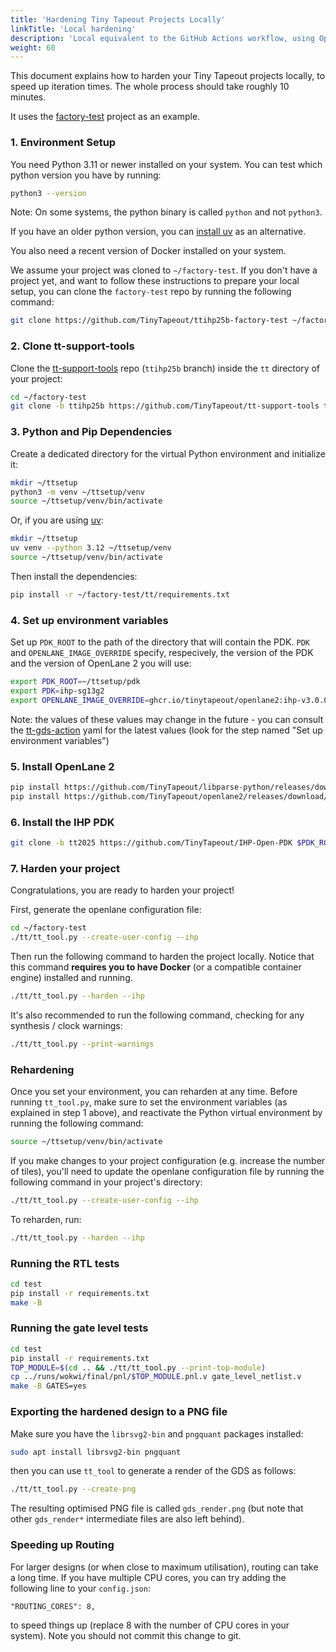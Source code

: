 ```yaml
---
title: 'Hardening Tiny Tapeout Projects Locally'
linkTitle: 'Local hardening'
description: 'Local equivalent to the GitHub Actions workflow, using OpenLane 2'
weight: 60
---
```


This document explains how to harden your Tiny Tapeout projects locally, to speed up iteration times. The whole process should take roughly 10 minutes.

It uses the [factory-test](https://github.com/TinyTapeout/ttihp25b-factory-test) project as an example.

### 1. Environment Setup

You need Python 3.11 or newer installed on your system. You can test which python version you have by running:

```sh
python3 --version
```

Note: On some systems, the python binary is called `python` and not `python3`.

If you have an older python version, you can [install uv](https://docs.astral.sh/uv/getting-started/installation/) as an alternative.

You also need a recent version of Docker installed on your system.

We assume your project was cloned to `~/factory-test`. If you don't have a project yet, and want to follow these instructions to prepare your local setup, you can clone the `factory-test` repo by running the following command:

```sh
git clone https://github.com/TinyTapeout/ttihp25b-factory-test ~/factory-test
```

### 2. Clone tt-support-tools

Clone the [tt-support-tools](https://github.com/TinyTapeout/tt-support-tools) repo (`ttihp25b` branch) inside the `tt` directory of your project:

```sh
cd ~/factory-test
git clone -b ttihp25b https://github.com/TinyTapeout/tt-support-tools tt
```

### 3. Python and Pip Dependencies

Create a dedicated directory for the virtual Python environment and initialize it:

```sh
mkdir ~/ttsetup
python3 -m venv ~/ttsetup/venv
source ~/ttsetup/venv/bin/activate
```

Or, if you are using [uv](https://docs.astral.sh/uv/):

```sh
mkdir ~/ttsetup
uv venv --python 3.12 ~/ttsetup/venv
source ~/ttsetup/venv/bin/activate
```

Then install the dependencies:

```sh
pip install -r ~/factory-test/tt/requirements.txt
```

### 4. Set up environment variables

Set up `PDK_ROOT` to the path of the directory that will contain the PDK. `PDK` and `OPENLANE_IMAGE_OVERRIDE` specify, respecively, the version of the PDK and the version of OpenLane 2 you will use: 

```sh
export PDK_ROOT=~/ttsetup/pdk
export PDK=ihp-sg13g2
export OPENLANE_IMAGE_OVERRIDE=ghcr.io/tinytapeout/openlane2:ihp-v3.0.0.dev23
```

Note: the values of these values may change in the future - you can consult the [tt-gds-action](https://github.com/TinyTapeout/tt-gds-action/blob/main/action.yml) yaml for the latest values (look for the step named "Set up environment variables") 

### 5. Install OpenLane 2

```sh
pip install https://github.com/TinyTapeout/libparse-python/releases/download/0.3.1-dev1/libparse-0.3.1-cp311-cp311-manylinux_2_17_x86_64.manylinux2014_x86_64.whl
pip install https://github.com/TinyTapeout/openlane2/releases/download/ihp-v3.0.0.dev23/openlane-3.0.0.dev23-py3-none-any.whl
```

### 6. Install the IHP PDK

```sh
git clone -b tt2025 https://github.com/TinyTapeout/IHP-Open-PDK $PDK_ROOT
```

### 7. Harden your project

Congratulations, you are ready to harden your project!

First, generate the openlane configuration file:

```sh
cd ~/factory-test
./tt/tt_tool.py --create-user-config --ihp
```

Then run the following command to harden the project locally.
Notice that this command **requires you to have Docker** (or a compatible container engine) installed and running.   

```sh
./tt/tt_tool.py --harden --ihp
```

It's also recommended to run the following command, checking for any synthesis / clock warnings:

```sh
./tt/tt_tool.py --print-warnings
```

### Rehardening

Once you set your environment, you can reharden at any time. Before running `tt_tool.py`, make sure to set the environment variables (as explained in step 1 above), and reactivate the Python virtual environment by running the following command:

```sh
source ~/ttsetup/venv/bin/activate
```

If you make changes to your project configuration (e.g. increase the number of tiles), you'll need to update the openlane configuration file by running the following command in your project's directory:

```sh
./tt/tt_tool.py --create-user-config --ihp
```

To reharden, run:

```sh
./tt/tt_tool.py --harden --ihp
```

### Running the RTL tests

```sh
cd test
pip install -r requirements.txt
make -B
```

### Running the gate level tests

```sh
cd test
pip install -r requirements.txt
TOP_MODULE=$(cd .. && ./tt/tt_tool.py --print-top-module)
cp ../runs/wokwi/final/pnl/$TOP_MODULE.pnl.v gate_level_netlist.v
make -B GATES=yes
```

### Exporting the hardened design to a PNG file

Make sure you have the `librsvg2-bin` and `pngquant` packages installed:

```sh
sudo apt install librsvg2-bin pngquant
```

then you can use `tt_tool` to generate a render of the GDS as follows:

```sh
./tt/tt_tool.py --create-png
```

The resulting optimised PNG file is called `gds_render.png` (but note that other `gds_render*` intermediate files are also left behind).

### Speeding up Routing

For larger designs (or when close to maximum utilisation), routing can take a long time.  If you have multiple CPU cores, you can try adding the following line to your `config.json`:

```none
"ROUTING_CORES": 8,
```

to speed things up (replace 8 with the number of CPU cores in your system).  Note you should not commit this change to git.
